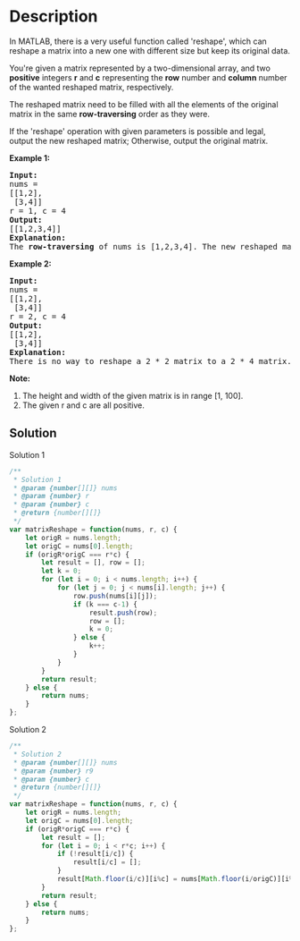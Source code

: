 # Description

In MATLAB, there is a very useful function called 'reshape', which can reshape a matrix into a new one with different size but keep its original data.

You're given a matrix represented by a two-dimensional array, and two **positive** integers **r** and **c** representing the **row** number and **column** number of the wanted reshaped matrix, respectively.

The reshaped matrix need to be filled with all the elements of the original matrix in the same **row-traversing** order as they were.

If the 'reshape' operation with given parameters is possible and legal, output the new reshaped matrix; Otherwise, output the original matrix.

**Example 1:**
<pre>
<b>Input:</b> 
nums = 
[[1,2],
 [3,4]]
r = 1, c = 4
<b>Output:</b> 
[[1,2,3,4]]
<b>Explanation:</b>
The <b>row-traversing</b> of nums is [1,2,3,4]. The new reshaped matrix is a 1 * 4 matrix, fill it row by row by using the previous list.
</pre>

**Example 2:**
<pre>
<b>Input:</b>
nums = 
[[1,2],
 [3,4]]
r = 2, c = 4
<b>Output:</b>
[[1,2],
 [3,4]]
<b>Explanation:</b>
There is no way to reshape a 2 * 2 matrix to a 2 * 4 matrix. So output the original matrix.
</pre>

**Note:**
1. The height and width of the given matrix is in range [1, 100].
2. The given r and c are all positive.

## Solution
Solution 1
```javascript
/**
 * Solution 1
 * @param {number[][]} nums
 * @param {number} r
 * @param {number} c
 * @return {number[][]}
 */
var matrixReshape = function(nums, r, c) {
    let origR = nums.length;
    let origC = nums[0].length;
    if (origR*origC === r*c) {
        let result = [], row = [];
        let k = 0;
        for (let i = 0; i < nums.length; i++) {
            for (let j = 0; j < nums[i].length; j++) {
                row.push(nums[i][j]);
                if (k === c-1) {
                    result.push(row);
                    row = [];
                    k = 0;
                } else {
                    k++;
                }
            }
        }
        return result;
    } else {
        return nums;
    }
};
```
Solution 2
```javascript
/**
 * Solution 2
 * @param {number[][]} nums
 * @param {number} r9
 * @param {number} c
 * @return {number[][]}
 */
var matrixReshape = function(nums, r, c) {
    let origR = nums.length;
    let origC = nums[0].length;
    if (origR*origC === r*c) {
        let result = [];
        for (let i = 0; i < r*c; i++) {
            if (!result[i/c]) {
                result[i/c] = [];
            }
            result[Math.floor(i/c)][i%c] = nums[Math.floor(i/origC)][i%origC];
        }
        return result;
    } else {
        return nums;
    }
};
```